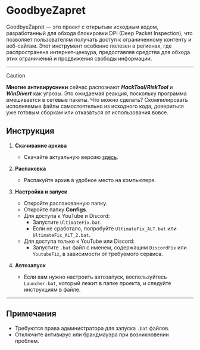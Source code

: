 # GoodbyeZapret

GoodbyeZapret — это проект с открытым исходным кодом, разработанный для обхода блокировки DPI (Deep Packet Inspection), что позволяет пользователям получать доступ к ограниченному контенту и веб-сайтам. Этот инструмент особенно полезен в регионах, где распространена интернет-цензура, предоставляя средства для обхода этих ограничений и продвижения свободы информации.

---

> [!CAUTION]  
> **Многие антивирусники** сейчас распознают ***HackTool/RiskTool*** и ***WinDivert*** как угрозы. Это ожидаемая реакция, поскольку программа вмешивается в сетевые пакеты. Что можно сделать? Скомпилировать исполняемые файлы самостоятельно из исходного кода, довериться уже готовым сборкам или отказаться от использования вовсе.

## Инструкция

1. **Скачивание архива**
   - Скачайте актуальную версию [здесь](https://github.com/ALFiX01/GoodbyeZapret/releases/download/Stable/GoodbyeZapret.zip).

2. **Распаковка**
   - Распакуйте архив в удобное место на компьютере.

3. **Настройка и запуск**
   - Откройте распакованную папку.
   - Откройте папку **Configs**.
   - Для доступа к YouTube и Discord:
     - Запустите `UltimateFix.bat`.
     - Если не сработало, попробуйте `UltimateFix_ALT.bat` или `UltimateFix_ALT_2.bat`.
   - Для доступа только к YouTube или Discord:
     - Запустите `.bat` файл с именем, содержащим `DiscordFix` или `YoutubeFix`, в зависимости от требуемого сервиса.  

4. **Автозапуск**
   - Если вам нужно настроить автозапуск, воспользуйтесь `Launcher.bat`, который лежит в папке проекта, и следуйте инструкциям в файле.

---

## Примечания

- Требуются права администратора для запуска `.bat` файлов.
- Отключите антивирус или брандмауэра при возникновении проблем.

